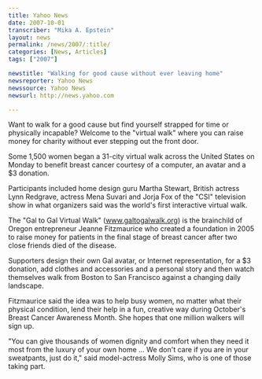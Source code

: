 ```yaml
---
title: Yahoo News
date: 2007-10-01
transcriber: "Mika A. Epstein"
layout: news
permalink: /news/2007/:title/
categories: [News, Articles]
tags: ["2007"]

newstitle: "Walking for good cause without ever leaving home"
newsreporter: Yahoo News
newssource: Yahoo News
newsurl: http://news.yahoo.com

---
```


Want to walk for a good cause but find yourself strapped for time or physically incapable? Welcome to the "virtual walk" where you can raise money for charity without ever stepping out the front door.

Some 1,500 women began a 31-city virtual walk across the United States on Monday to benefit breast cancer courtesy of a computer, an avatar and a $3 donation.

Participants included home design guru Martha Stewart, British actress Lynn Redgrave, actress Mena Suvari and Jorja Fox of the "CSI" television show in what organizers said was the world's first interactive virtual walk.

The "Gal to Gal Virtual Walk" (www.galtogalwalk.org) is the brainchild of Oregon entrepreneur Jeanne Fitzmaurice who created a foundation in 2005 to raise money for patients in the final stage of breast cancer after two close friends died of the disease.

Supporters design their own Gal avatar, or Internet representation, for a $3 donation, add clothes and accessories and a personal story and then watch themselves walk from Boston to San Francisco against a changing daily landscape.

Fitzmaurice said the idea was to help busy women, no matter what their physical condition, lend their help in a fun, creative way during October's Breast Cancer Awareness Month. She hopes that one million walkers will sign up.

"You can give thousands of women dignity and comfort when they need it most from the luxury of your own home ... We don't care if you are in your sweatpants, just do it," said model-actress Molly Sims, who is one of those taking part.
